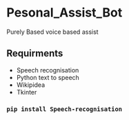 # Pesonal_Assist_Bot
Purely Based voice based assist 
## Requirments
* Speech recognisation
* Python text to speech
* Wikipidea
* Tkinter
### ``` pip install Speech-recognisation ```
